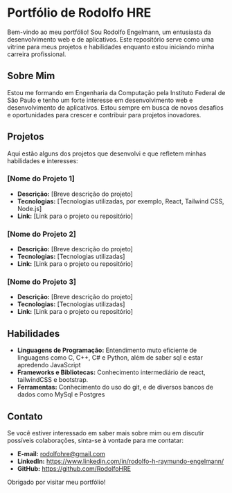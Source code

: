 # Portfólio de Rodolfo HRE

Bem-vindo ao meu portfólio! Sou Rodolfo Engelmann, um entusiasta da desenvolvimento web e de aplicativos. Este repositório serve como uma vitrine para meus projetos e habilidades enquanto estou iniciando minha carreira profissional.

## Sobre Mim

Estou me formando em Engenharia da Computação pela Instituto Federal de São Paulo e tenho um forte interesse em desenvolvimento web e desenvolvimento de aplicativos. Estou sempre em busca de novos desafios e oportunidades para crescer e contribuir para projetos inovadores.

## Projetos

Aqui estão alguns dos projetos que desenvolvi e que refletem minhas habilidades e interesses:

### [Nome do Projeto 1]

- **Descrição:** [Breve descrição do projeto]
- **Tecnologias:** [Tecnologias utilizadas, por exemplo, React, Tailwind CSS, Node.js]
- **Link:** [Link para o projeto ou repositório]

### [Nome do Projeto 2]

- **Descrição:** [Breve descrição do projeto]
- **Tecnologias:** [Tecnologias utilizadas]
- **Link:** [Link para o projeto ou repositório]

### [Nome do Projeto 3]

- **Descrição:** [Breve descrição do projeto]
- **Tecnologias:** [Tecnologias utilizadas]
- **Link:** [Link para o projeto ou repositório]

## Habilidades

- **Linguagens de Programação:** Entendimento muto eficiente de linguagens como C, C++, C# e Python, além de saber sql e estar apredendo JavaScript
- **Frameworks e Bibliotecas:** Conhecimento intermediário de react, tailwindCSS e bootstrap.
- **Ferramentas:** Conhecimento do uso do git, e de diversos bancos de dados como MySql e Postgres

## Contato

Se você estiver interessado em saber mais sobre mim ou em discutir possíveis colaborações, sinta-se à vontade para me contatar:

- **E-mail:** rodolfohre@gmail.com
- **LinkedIn:** https://www.linkedin.com/in/rodolfo-h-raymundo-engelmann/
- **GitHub:** https://github.com/RodolfoHRE

Obrigado por visitar meu portfólio!

